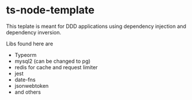 # ts-node-template

This teplate is meant for DDD applications using dependency injection and dependency inversion.

Libs found here are

- Typeorm
- mysql2 (can be changed to pg)
- redis for cache and request limiter
- jest
- date-fns
- jsonwebtoken
- and others
